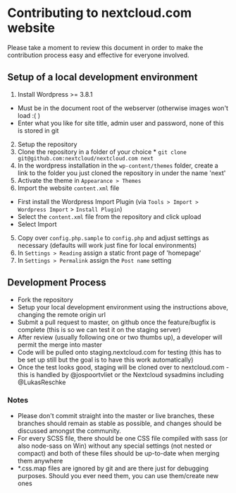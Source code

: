 # Contributing to nextcloud.com website

Please take a moment to review this document in order to make the contribution
process easy and effective for everyone involved.

## Setup of a local development environment

1. Install Wordpress >= 3.8.1
  * Must be in the document root of the webserver (otherwise images won't load :( )
  * Enter what you like for site title, admin user and password, none of this is stored in git
2. Setup the repository
  1. Clone the repository in a folder of your choice
    * `git clone git@github.com:nextcloud/nextcloud.com next`
  2. In the wordpress installation in the `wp-content/themes` folder, create a link to the folder you just cloned the repository in under the name 'next'
3. Activate the theme in `Appearance > Themes`
4. Import the website `content.xml` file
  * First install the Wordpress Import Plugin (via `Tools > Import > Wordpress Import` > `Install Plugin`)
  * Select the `content.xml` file from the repository and click upload
  * Select Import
5. Copy over `config.php.sample` to `config.php` and adjust settings as necessary (defaults will work just fine for local environments)
6. In `Settings > Reading` assign a static front page of 'homepage'
7. In `Settings > Permalink` assign the `Post name` setting

## Development Process

* Fork the repository
* Setup your local development environment using the instructions above, changing the remote origin url
* Submit a pull request to master, on github once the feature/bugfix is complete (this is so we can test it on the staging server)
* After review (usually following one or two thumbs up), a developer will permit the merge into master
* Code will be pulled onto staging.nextcloud.com for testing (this has to be set up still but the goal is to have this work automatically) 
* Once the test looks good, staging will be cloned over to nextcloud.com - this is handled by @jospoortvliet or the Nextcloud sysadmins including @LukasReschke 

### Notes

* Please don't commit straight into the master or live branches, these branches should remain as stable as possible, and changes should be discussed amongst the community.
* For every SCSS file, there should be one CSS file compiled with sass (or also node-sass on Win) without any special settings (not nested or compact) and both of these files should be up-to-date when merging them anywhere
* *.css.map files are ignored by git and are there just for debugging purposes. Should you ever need them, you can use them/create new ones
